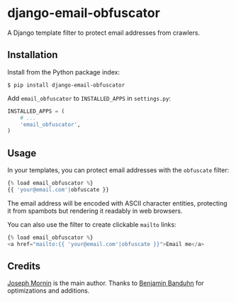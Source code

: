 django-email-obfuscator
=======================

A Django template filter to protect email addresses from crawlers.

Installation
------------

Install from the Python package index:

    $ pip install django-email-obfuscator

Add `email_obfuscator` to `INSTALLED_APPS` in `settings.py`:

```python
INSTALLED_APPS = (
    # ...
    'email_obfuscator',
)
```

Usage
-----

In your templates, you can protect email addresses with the `obfuscate`
filter:

```python
{% load email_obfuscator %}
{{ 'your@email.com'|obfuscate }}
```

The email address will be encoded with ASCII character entities, protecting it
from spambots but rendering it readably in web browsers.

You can also use the filter to create clickable `mailto` links:

```python
{% load email_obfuscator %}
<a href="mailto:{{ 'your@email.com'|obfuscate }}">Email me</a>
```

Credits
-------

[Joseph Mornin](http://www.mornin.org/) is the main author. Thanks to 
[Benjamin Banduhn](http://www.banduhn.com/) for optimizations and additions.
